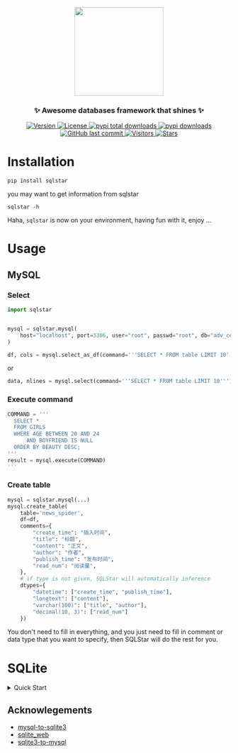 <p align="center">
    <img width="200" src="https://cdn.jsdelivr.net/gh/szj2ys/sqlstar/sqlstar/logo.png"/>
</p>

<h3 align="center">
    <p>✨ Awesome databases framework that shines ✨</p>
</h3>

<p align="center">
    <a href="https://python.org/pypi/sqlstar">
        <img src="https://badge.fury.io/py/sqlstar.svg" alt="Version"/>
    </a>
    <a href="https://python.org/pypi/sqlstar">
        <img src="https://img.shields.io/pypi/l/sqlstar.svg?color=orange" alt="License"/>
    </a>
    <a href="https://python.org/pypi/sqlstar">
        <img src="https://static.pepy.tech/badge/sqlstar?color=blue" alt="pypi total downloads"/>
    </a>
    <a href="https://python.org/pypi/sqlstar">
        <img src="https://img.shields.io/pypi/dm/sqlstar?color=blue" alt="pypi downloads"/>
    </a>
    <a href="https://python.org/pypi/sqlstar">
        <img src="https://img.shields.io/github/last-commit/szj2ys/sqlstar?color=blue" alt="GitHub last commit"/>
    </a>
    <a href="https://github.com/szj2ys/sqlstar">
        <img src="https://visitor-badge.glitch.me/badge?page_id=szj2ys.sqlstar" alt="Visitors"/>
    </a>
    <a href="https://github.com/szj2ys/sqlstar">
        <img src="https://img.shields.io/github/stars/szj2ys/sqlstar?style=social" alt="Stars"/>
    </a>
</p>

# Installation
```shell
pip install sqlstar
```
you may want to get information from sqlstar
```shell
sqlstar -h
```
Haha, `sqlstar` is now on your environment, having fun with it, enjoy ...

# Usage
## MySQL
### Select 
```python
import sqlstar


mysql = sqlstar.mysql(
    host="localhost", port=3306, user="root", passwd="root", db="adv_center"
)

df, cols = mysql.select_as_df(command='''SELECT * FROM table LIMIT 10''')
```
or
```python
data, nlines = mysql.select(command='''SELECT * FROM table LIMIT 10''')
```

### Execute command
```python
COMMAND = '''
  SELECT *
  FROM GIRLS
  WHERE AGE BETWEEN 20 AND 24
      AND BOYFRIEND IS NULL
  ORDER BY BEAUTY DESC;
'''
result = mysql.execute(COMMAND)
'''
```

### Create table

```python
mysql = sqlstar.mysql(...)
mysql.create_table(
    table='news_spider',
    df=df,
    comments={
        "create_time": "插入时间",
        "title": "标题",
        "content": "正文",
        "author": "作者",
        "publish_time": "发布时间",
        "read_num": "阅读量",
    },
    # if type is not given, SQLStar will automatically inference
    dtypes={
        "datetime": ["create_time", "publish_time"],
        "longtext": ["content"],
        "varchar(100)": ["title", "author"],
        "decimal(10, 3)": ["read_num"]
    })
```
You don't need to fill in everything, and you just need to fill in 
comment or data type that you want to specify, then 
SQLStar will do the rest for you.

# SQLite

<details>
  <summary>Quick Start</summary>

```python
import sqlstar

if __name__ == '__main__':
    sqliting = sqlstar.sqlite("./test.db")
    sqliting.execute("CREATE TABLE IF NOT EXISTS tester (timestamp DATETIME, uuid TEXT)")
    sqliting.execute("INSERT into tester values (?, ?)", ("2010-01-01 13:00:00", "bow"))
    sqliting.execute("INSERT into tester values (?, ?)", ("2011-02-02 14:14:14", "dog"))

    results, cols = sqliting.select_as_df("SELECT * from tester")
    print(results)
    print(cols)

    sqliting.close()
```

</details>



## Acknowlegements
- [mysql-to-sqlite3](https://github.com/techouse/mysql-to-sqlite3)
- [sqlite_web](https://github.com/coleifer/sqlite-web)
- [sqlite3-to-mysql](https://github.com/techouse/sqlite3-to-mysql)







